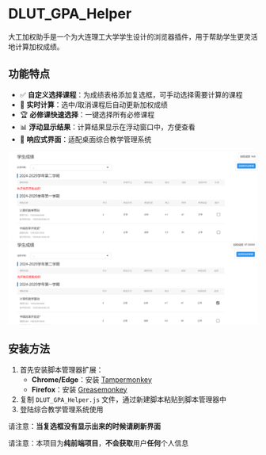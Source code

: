# DLUT_GPA_Helper

大工加权助手是一个为大连理工大学学生设计的浏览器插件，用于帮助学生更灵活地计算加权成绩。

## 功能特点

- ✅ **自定义选择课程**：为成绩表格添加复选框，可手动选择需要计算的课程
- 🔄 **实时计算**：选中/取消课程后自动更新加权成绩
- 🏆 **必修课快速选择**：一键选择所有必修课程
- 📊 **浮动显示结果**：计算结果显示在浮动窗口中，方便查看
- 📱 **响应式界面**：适配桌面综合教学管理系统

![](./images/1.png)
![](./images/2.png)

## 安装方法

1. 首先安装脚本管理器扩展：
   - **Chrome/Edge**：安装 [Tampermonkey](https://www.tampermonkey.net/)
   - **Firefox**：安装 [Greasemonkey](https://addons.mozilla.org/zh-CN/firefox/addon/greasemonkey/)
2. 复制 `DLUT_GPA_Helper.js` 文件，通过新建脚本粘贴到脚本管理器中
3. 登陆综合教学管理系统使用

请注意：**当复选框没有显示出来的时候请刷新界面**

请注意：本项目为**纯前端项目**，**不会获取**用户**任何**个人信息